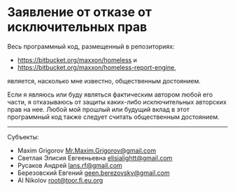 # Заявление от отказе от исключительных прав

Весь программный код, размещенный в репозиториях:

* https://bitbucket.org/maxxon/homeless и
* https://bitbucket.org/maxxon/homeless-report-engine,

является, насколько мне известно, общественным достоянием. 

Если я являюсь или буду являться фактическим автором любой его части, я
отказываюсь от защиты каких-либо исключительных авторских прав на нее.
Любой мой прошлый или будущий вклад в этот программный код также следует
считать общественным достоянием.

---

Субъекты:

* Maxim Grigorov <Mr.Maxim.Grigorov@gmail.com>
* Светлая Элисия Евгееньевна  <elisialightt@gmail.com>
* Русаков Андрей <lans.rf@gmail.com>
* Березовский Евгений <geen.berezovsky@gmail.com>
* Al Nikolov <root@toor.fi.eu.org>

